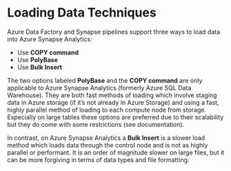 # Loading Data Techniques

Azure Data Factory and Synapse pipelines support three ways to load data into Azure Synapse Analytics:
- Use **COPY command**
- Use **PolyBase**
- Use **Bulk Insert**

The two options labeled **PolyBase** and the **COPY command** are only applicable to Azure Synapse Analytics (formerly Azure SQL Data Warehouse). They are both fast methods of loading which involve staging data in Azure storage (if it’s not already in Azure Storage) and using a fast, highly parallel method of loading to each compute node from storage. Especially on large tables these options are preferred due to their scalability but they do come with some restrictions (see documentation).

In contrast, on Azure Synapse Analytics a **Bulk Insert** is a slower load method which loads data through the control node and is not as highly parallel or performant. It is an order of magnitude slower on large files, but it can be more forgiving in terms of data types and file formatting.